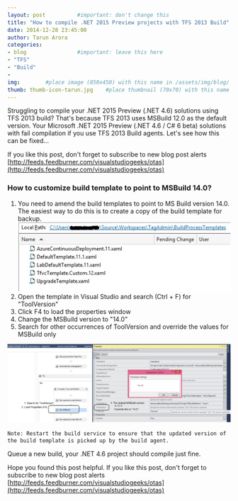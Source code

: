 ```yaml
---
layout: post          #important: don't change this
title: "How to compile .NET 2015 Preview projects with TFS 2013 Build"
date: 2014-12-28 23:45:00
author: Tarun Arora
categories:
- blog                #important: leave this here
- "TFS"
- "Build"
- 
img:        #place image (850x450) with this name in /assets/img/blog/
thumb: thumb-icon-tarun.jpg    #place thumbnail (70x70) with this name in /assets/img/blog/thumbs/
---
```

Struggling to compile your .NET 2015 Preview (.NET 4.6) solutions using TFS 2013 build? That's because TFS 2013 uses MSBuild 12.0 as the default version. Your Microsoft .NET 2015 Preview (.NET 4.6 / C# 6 beta) solutions with fail compilation if you use TFS 2013 Build agents. Let's see how this can be fixed...  
<!--more-->

If you like this post, don't forget to subscribe to new blog post alerts [http://feeds.feedburner.com/visualstudiogeeks/otas](http://feeds.feedburner.com/visualstudiogeeks/otas)

### How to customize build template to point to MSBuild 14.0? ###

1. You need to amend the build templates to point to MS Build version 14.0. The easiest way to do this is to create a copy of the build template for backup.  
![TFS 2013 Build Templates](/assets/img/blog/tarun/post03_tfs2013buildtemplates.jpg)
2. Open the template in Visual Studio and search (Ctrl + F) for "ToolVersion"
3. Click F4 to load the properties window 
4. Change the MSBuild version to "14.0"
5. Search for other occurrences of ToolVersion and override the values for MSBuild only

![Customize TFS 2013 template to work with MSBuild 14.0](/assets/img/blog/tarun/post03_tfs2013buildtemplatecustomization.jpg)

	Note: Restart the build service to ensure that the updated version of the build template is picked up by the build agent. 

Queue a new build, your .NET 4.6 project should compile just fine.

Hope you found this post helpful. If you like this post, don't forget to subscribe to new blog post alerts [http://feeds.feedburner.com/visualstudiogeeks/otas](http://feeds.feedburner.com/visualstudiogeeks/otas) 
